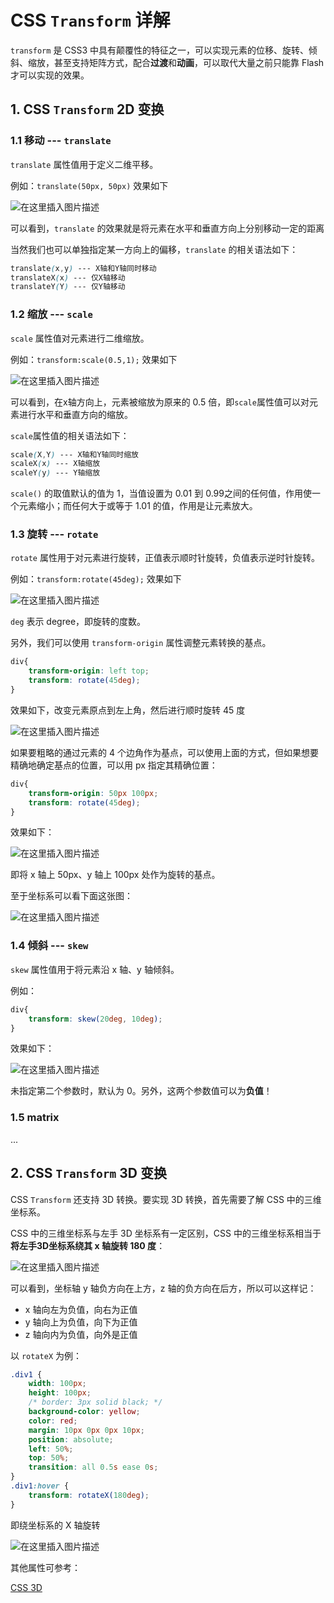 # CSS `Transform` 详解

`transform` 是 CSS3 中具有颠覆性的特征之一，可以实现元素的位移、旋转、倾斜、缩放，甚至支持矩阵方式，配合**过渡**和**动画**，可以取代大量之前只能靠 Flash 才可以实现的效果。

## 1. CSS `Transform` 2D 变换

### 1.1 移动 --- `translate`

`translate` 属性值用于定义二维平移。

例如：`translate(50px, 50px)` 效果如下

![在这里插入图片描述](https://i-blog.csdnimg.cn/blog_migrate/3f2cfdb161a9323011eeabfe9b5f61c1.png#pic_center)

可以看到，`translate` 的效果就是将元素在水平和垂直方向上分别移动一定的距离

当然我们也可以单独指定某一方向上的偏移，`translate` 的相关语法如下：

```css
translate(x,y) --- X轴和Y轴同时移动
translateX(x) --- 仅X轴移动
translateY(Y) --- 仅Y轴移动
```

### 1.2 缩放 --- `scale`

`scale` 属性值对元素进行二维缩放。

例如：`transform:scale(0.5,1);` 效果如下

![在这里插入图片描述](https://i-blog.csdnimg.cn/blog_migrate/5cbd84bea30603519e24b4cf86fa5680.png#pic_center)

可以看到，在x轴方向上，元素被缩放为原来的 0.5 倍，即`scale`属性值可以对元素进行水平和垂直方向的缩放。

`scale`属性值的相关语法如下：

```css
scale(X,Y) --- X轴和Y轴同时缩放
scaleX(x) --- X轴缩放
scaleY(y) --- Y轴缩放
```

`scale()` 的取值默认的值为 1，当值设置为 0.01 到 0.99之间的任何值，作用使一个元素缩小；而任何大于或等于 1.01 的值，作用是让元素放大。

### 1.3 旋转 --- `rotate`

`rotate` 属性用于对元素进行旋转，正值表示顺时针旋转，负值表示逆时针旋转。

例如：`transform:rotate(45deg);` 效果如下

![在这里插入图片描述](https://i-blog.csdnimg.cn/blog_migrate/e7eb202ae1023b10014f44473bda22b8.png#pic_center)

`deg` 表示 degree，即旋转的度数。

另外，我们可以使用 `transform-origin` 属性调整元素转换的基点。

```css
div{
    transform-origin: left top;
    transform: rotate(45deg); 
} 
```

效果如下，改变元素原点到左上角，然后进行顺时旋转 45 度

![在这里插入图片描述](https://i-blog.csdnimg.cn/blog_migrate/6231d1dc929f12d888e5391c7aa2e9b7.png#pic_center)

如果要粗略的通过元素的 4 个边角作为基点，可以使用上面的方式，但如果想要精确地确定基点的位置，可以用 px 指定其精确位置：

```css
div{
    transform-origin: 50px 100px;
    transform: rotate(45deg); 
} 
```

效果如下：

![在这里插入图片描述](https://i-blog.csdnimg.cn/blog_migrate/46b9bec2df875f8539dbd6a5afc6b0e2.png#pic_center)

即将 x 轴上 50px、y 轴上 100px 处作为旋转的基点。

至于坐标系可以看下面这张图：

![在这里插入图片描述](https://i-blog.csdnimg.cn/blog_migrate/da4eeee5847ad3d682147fbeee6ce9dd.png#pic_center)

### 1.4 倾斜 --- `skew`

`skew` 属性值用于将元素沿 x 轴、y 轴倾斜。

例如：

```css
div{
    transform: skew(20deg, 10deg);
} 
```

效果如下：

![在这里插入图片描述](https://i-blog.csdnimg.cn/blog_migrate/ba2b7faf1e27141ae9f7ac95e0b40fd5.png#pic_center)

未指定第二个参数时，默认为 0。另外，这两个参数值可以为**负值**！

### 1.5 matrix

...

## 2. CSS `Transform` 3D 变换

CSS `Transform` 还支持 3D 转换。要实现 3D 转换，首先需要了解 CSS 中的三维坐标系。

CSS 中的三维坐标系与左手 3D 坐标系有一定区别，CSS 中的三维坐标系相当于**将左手3D坐标系绕其 x 轴旋转 180 度**：

![在这里插入图片描述](https://i-blog.csdnimg.cn/blog_migrate/6c61950ac5efab08bcf2b45835b0d410.png#pic_center)

可以看到，坐标轴 y 轴负方向在上方，z 轴的负方向在后方，所以可以这样记：

* x 轴向左为负值，向右为正值
* y 轴向上为负值，向下为正值
* z 轴向内为负值，向外是正值

以 `rotateX` 为例：

```css
.div1 {
    width: 100px;
    height: 100px;
    /* border: 3px solid black; */
    background-color: yellow;
    color: red;
    margin: 10px 0px 0px 10px;
    position: absolute;
    left: 50%;
    top: 50%;
    transition: all 0.5s ease 0s;
}
.div1:hover {
    transform: rotateX(180deg);
}
```

即绕坐标系的 X 轴旋转

![在这里插入图片描述](https://i-blog.csdnimg.cn/blog_migrate/36232782e0e1714206fe4e7387d70b50.gif#pic_center)

其他属性可参考：

[CSS 3D](https://www.w3school.com.cn/css/css3_3dtransforms.asp)
